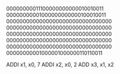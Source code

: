 00000000011100000000000010010011
00000000001000000000000100010011
00000000000000000000000000000000
00000000000000000000000000000000
00000000000000000000000000000000
00000000000000000000000000000000
00000000000000000000000000000000
00000000001000001000000110110011

ADDI x1, x0, 7
ADDI x2, x0, 2
ADD x3, x1, x2